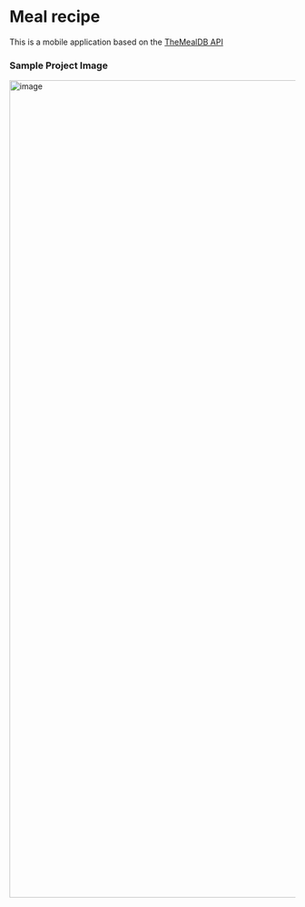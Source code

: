 # Meal recipe
This is a mobile application based on the [TheMealDB API](https://www.themealdb.com/api.php)


### Sample Project Image

<img width="1439" alt="image" src="https://user-images.githubusercontent.com/52471122/216151712-58df2dbf-1444-49d9-87a8-1b7f3d85a7f8.png">
